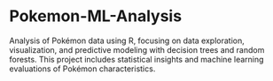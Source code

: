 # Pokemon-ML-Analysis
Analysis of Pokémon data using R, focusing on data exploration, visualization, and predictive modeling with decision trees and random forests. This project includes statistical insights and machine learning evaluations of Pokémon characteristics.
